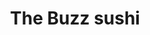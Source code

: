 ---
layout: place
title: "The Buzz sushi"
permalink: /california/santa-cruz/the-buzz-sushi.html
stateAbbr: CA
stateName: California
cityName: Santa Cruz
seo:
  name: "The Buzz sushi"
  type: Restaurant
  links: https://www.thebuzzsushi.com/
description: "The Buzz sushi serves delicious sushi in Santa Cruz, California. Try fresh Japanese dishes for a great dining experience. "
place_id: ChIJf7st-jpBjoARMuT48DmtTbs
photos:
  - name: >-
      places/ChIJf7st-jpBjoARMuT48DmtTbs/photos/AeeoHcISpXAfLlhL6-Z5OeBwZzZ7HYSGSIMKLfQu4fyb4O9t2ooo2qIvYy-Ip_WL_FiO_derJMJVx_jqSHLNUeEoyFFQsijbd2AccFfLuS0cwsLrhHn-26H_fKj7zB3zFS1C9mxdqSXwm2ESSxKUhWdnsMq1gumpB_Vduoj8WMfGLfiLtcnuk-CQ18aohu_qzGA2DXQfseGTc2GrSwNF_V_8ldfxCwd0wlhtSg-IzFTQ-vmRG2mYIxRuztP6NkWK-sXElituQgqYAeeQnMBf3K2C44Y3oC0F5w04rASVcrWDyPBDoA
    widthPx: 1000
    heightPx: 750
    authorAttributions:
      - displayName: The Buzz sushi
        uri: https://maps.google.com/maps/contrib/108754286506516872328
        photoUri: >-
          https://lh3.googleusercontent.com/a-/ALV-UjU58jYhZiyIE2GIdHHKi8GsagVvZ8jokgXlODYw00elqFyA2u8=s100-p-k-no-mo
    flagContentUri: >-
      https://www.google.com/local/imagery/report/?cb_client=maps_api_places.places_api&image_key=!1e10!2sAF1QipOtyfw_VVdN1GCg9rrNtZgyXKgewg-y2tsORMUo&hl=en-US
    googleMapsUri: >-
      https://www.google.com/maps/place//data=!3m4!1e2!3m2!1sAF1QipOtyfw_VVdN1GCg9rrNtZgyXKgewg-y2tsORMUo!2e10!4m2!3m1!1s0x808e413afa2dbb7f:0xbb4dad39f0f8e432
  - name: >-
      places/ChIJf7st-jpBjoARMuT48DmtTbs/photos/AeeoHcK17FRXXJsvbmvWgVJnjGr4Zoqp0vO-n7Nw5R36cgVNPoGOK7RiZMLsE3Qw3wz4FtVbBTWzZOFYCWco1w2F4opkZkn_cTFGW6E6B21yfwGOx_uiwsHa2Gtul9uVDFtu_qBPjRg5e98mlIgqBAGIbFueGcbSAdcuc0p5dbBtn_0gpcuNAiT8jGIGqKq5rKVCXE3nxy3ex21UEyLXtZcTvMvkVhVFL2NUsGxtHNcVBBv2O6t6REW2Txzlky0ZTH9h7XtMSmI709hleDcbPirI8U-DJX3mRysE2k5lU0L7pqw5XkH58X3E-p1PY-hG6c8NSPsExQu7l1ihRxcgEpwaqvJOXoWePsXq9qNB_UYbMO2qizkGJC4RU0dqW8xvuzWI29d4kyA2HOmIUg3ZfuapPtU4WU28CbRVR23weA6hc7_U9pcP
    widthPx: 3024
    heightPx: 4032
    authorAttributions:
      - displayName: arden gautieri
        uri: https://maps.google.com/maps/contrib/106232723878277084952
        photoUri: >-
          https://lh3.googleusercontent.com/a-/ALV-UjXK-n6nzdX8fDwvalj6C662_pvsqypmH1eHVKm8a0pqgMCooT0A=s100-p-k-no-mo
    flagContentUri: >-
      https://www.google.com/local/imagery/report/?cb_client=maps_api_places.places_api&image_key=!1e10!2sCIHM0ogKEICAgID_opej5AE&hl=en-US
    googleMapsUri: >-
      https://www.google.com/maps/place//data=!3m4!1e2!3m2!1sCIHM0ogKEICAgID_opej5AE!2e10!4m2!3m1!1s0x808e413afa2dbb7f:0xbb4dad39f0f8e432
  - name: >-
      places/ChIJf7st-jpBjoARMuT48DmtTbs/photos/AeeoHcJG2zMTT18NiMI7R7AeSKf1lVqkoRshR8uZHxCF7QLBUwc3ZFCKuGMHdVwsl9uZGs1tJexYxeV1igZ0g45iT5a_skYRYMhdBfXETcdVE7SoXr-AM-v8WAwUYn3ANbpkHJYqZ1RN6cZmnx2n2hAl5uf3E0rX36XCB8Mw7cJoiPwbuReTw9DP_3z7hJiX0VjO32rWcuXaGcFdTTCiZDioPJ2ci3WwPF359_Bn4eoeE54tVwME_CBOzduCjTf9WuqrcVEhtAgo2cCZbAeZPlAUyLX7ls0Lj6WXYFMnR9Ir3ssmyg
    widthPx: 1280
    heightPx: 960
    authorAttributions:
      - displayName: The Buzz sushi
        uri: https://maps.google.com/maps/contrib/108754286506516872328
        photoUri: >-
          https://lh3.googleusercontent.com/a-/ALV-UjU58jYhZiyIE2GIdHHKi8GsagVvZ8jokgXlODYw00elqFyA2u8=s100-p-k-no-mo
    flagContentUri: >-
      https://www.google.com/local/imagery/report/?cb_client=maps_api_places.places_api&image_key=!1e10!2sAF1QipO_hjvRd-Fd0Ujgoul0nDehXUwO3GpoYV-yvoTB&hl=en-US
    googleMapsUri: >-
      https://www.google.com/maps/place//data=!3m4!1e2!3m2!1sAF1QipO_hjvRd-Fd0Ujgoul0nDehXUwO3GpoYV-yvoTB!2e10!4m2!3m1!1s0x808e413afa2dbb7f:0xbb4dad39f0f8e432
  - name: >-
      places/ChIJf7st-jpBjoARMuT48DmtTbs/photos/AeeoHcKlAXOqfMsc6ckq78Nmh_aVo_SO-YfqSmcT9EM8IwG2GblkkAT36NEk1Ark3m0gF2ZuNc_J2yW3WYjYe8m3IUdAqNLjz2XO6MZgOG80okaL04ZsJN490k3aViCICJ1pybjLCGTNxHRHAKx521SPn47euxa2GGPLYiS479MkX8E-z-gEzrIH2vJ5QTP7VRNUlb1ulgQh51Pl-MstawFwPqyp-jwQyhRETOzzZKJko4AORw_ORZVjV4NHxcC7NWZ_9_VUWeRmGpzsXu1R5mLt4TUcpcRcBPcv6rlCXg9gUq35ug
    widthPx: 1280
    heightPx: 960
    authorAttributions:
      - displayName: The Buzz sushi
        uri: https://maps.google.com/maps/contrib/108754286506516872328
        photoUri: >-
          https://lh3.googleusercontent.com/a-/ALV-UjU58jYhZiyIE2GIdHHKi8GsagVvZ8jokgXlODYw00elqFyA2u8=s100-p-k-no-mo
    flagContentUri: >-
      https://www.google.com/local/imagery/report/?cb_client=maps_api_places.places_api&image_key=!1e10!2sAF1QipM26jezkTUjzYO5qCYHBGyNkpA14PcY3Iw4yy3z&hl=en-US
    googleMapsUri: >-
      https://www.google.com/maps/place//data=!3m4!1e2!3m2!1sAF1QipM26jezkTUjzYO5qCYHBGyNkpA14PcY3Iw4yy3z!2e10!4m2!3m1!1s0x808e413afa2dbb7f:0xbb4dad39f0f8e432
  - name: >-
      places/ChIJf7st-jpBjoARMuT48DmtTbs/photos/AeeoHcJid4iqK-1LRyNc4UnXcN7Ah3FH2qb8pdmGw_Za79S41TK9b3VOkXk807dq4i8Yg_nBbt7KcYlVRh-iSsZpKmjq41IHboJXB3NXh5-qGlExtN36uoNrbO5y7A3im_YStn6P2FpsR-EPO2igKd9IBeUVYQyx2ab82EvgBH9gtJwhZBp96jg0k5sFJ0o7hs4vKUyUXw4bvEcj3NHMQ9xE896_e4rjrPWcuMKDTEW8ZSuGl4Qkaq8Zf0UTAH288_UbGIQdsf88uNiy029grRIbdfeH18ef6j-z7ZjVBWiocZ34yxieWqz0hbmXOreSWWnKCdGrniLad8a4g9p__zsg4_b-rmER6Atq413ygKpBAbQLzJjE551byXH4IQkJqUGLo9sKuGyH9Z2geGSfdlXeScRZ6kH_b1sp2B-5uPOsH0Y9jKc
    widthPx: 3024
    heightPx: 4032
    authorAttributions:
      - displayName: Anna Fine
        uri: https://maps.google.com/maps/contrib/104704576256446107903
        photoUri: >-
          https://lh3.googleusercontent.com/a/ACg8ocKRC-calLaO0F1H0ap-q-6HV_zNEUAZaezdTggNOM850oWdNdoY=s100-p-k-no-mo
    flagContentUri: >-
      https://www.google.com/local/imagery/report/?cb_client=maps_api_places.places_api&image_key=!1e10!2sCIHM0ogKEICAgIDV-I3TxgE&hl=en-US
    googleMapsUri: >-
      https://www.google.com/maps/place//data=!3m4!1e2!3m2!1sCIHM0ogKEICAgIDV-I3TxgE!2e10!4m2!3m1!1s0x808e413afa2dbb7f:0xbb4dad39f0f8e432
  - name: >-
      places/ChIJf7st-jpBjoARMuT48DmtTbs/photos/AeeoHcL9dEaQXzbmKvvA7SyAIY5sTQnYPBdjF-ycU1lBfLYoxCDyb55m4fsX_bkGO_PsGlLni9LwUBYATQEN04zJ7vaNiY1HJOXQEO_QZjWctFAfNnfjP_KtBrLEhUaLwlEKyjrpI9X19xBRYp2PK7UHNRJNDty11oeiC9iTENCKo8ro05HbTItjdLgcz5VLYl7n8jWqmInwpwW9VE-VfHK9MmHFp3YYj3U6j1Fxr0miRoAio9yoQoxOotZuXFv3bEsIq3MeMTvzLlyqi4b4S9MZqadL_NaAfTp0rJYa3y4DiG2T1qHIqgZBVm9aHUmfWvoaPyDYP6EvlCD_bf_VQx3xQVWU-y5rympA7oxW9m2PSQM5qkRE4gNxbPbuNCszfngfn5ian1F_cK-mHJvfT0sPwqWpwuJkG2BUVU5U2vXI6ijb_cS3
    widthPx: 3024
    heightPx: 4032
    authorAttributions:
      - displayName: S D
        uri: https://maps.google.com/maps/contrib/113257310689101518065
        photoUri: >-
          https://lh3.googleusercontent.com/a-/ALV-UjVwT2-ZpXWuzeIrXz6qHiH9jGexnBU6XvIJLxVv-B51KiysBXkF=s100-p-k-no-mo
    flagContentUri: >-
      https://www.google.com/local/imagery/report/?cb_client=maps_api_places.places_api&image_key=!1e10!2sCIHM0ogKEICAgICVw8H80AE&hl=en-US
    googleMapsUri: >-
      https://www.google.com/maps/place//data=!3m4!1e2!3m2!1sCIHM0ogKEICAgICVw8H80AE!2e10!4m2!3m1!1s0x808e413afa2dbb7f:0xbb4dad39f0f8e432
  - name: >-
      places/ChIJf7st-jpBjoARMuT48DmtTbs/photos/AeeoHcLBKgOCQjlc3k2-0JViYQrmigL2JRbCcy9-fsMMwLWNJTHTD8_1vvQNZXD67B6GsyTBA1c3YzJeVIeMcaOVcyr7jhRfzvA6C2QhLwbBJLxzLT8bBqGhciF7E77XC78AJCJKn49c1HCXZg10LEWgf71g7oyBzcy9yVVqbY5Ci5uSpGOXZMRTr7YQ6ozc66jALmX9Z9pVWTxvEHp9eLcxyXVQ8PY6C9qCYF9apy9lf1ZK17hx2I-7bboJnR7Pg6BWgRB3NjkAemk1W3iA2mLYcqsHn9IwTQnFHgfhcSCeurhsLYxafYz60fc9RHv-5Q_M11ZG6cfZ_-8jgBSPpbj39ffYNInMunk3zofeKvdyT9G_cNeCfjJYz8mpTIu_uqoeSLLepm-HatMV6QC5B7EgXBQExVLuikIjUPOxPflCddMtdFlh
    widthPx: 3072
    heightPx: 4080
    authorAttributions:
      - displayName: patrick moran
        uri: https://maps.google.com/maps/contrib/104508586290581572465
        photoUri: >-
          https://lh3.googleusercontent.com/a-/ALV-UjXIFapZCKeVSFMwUJaX8eTzrbWSghWhkcMhPD0Su19TMUoGFh0g7g=s100-p-k-no-mo
    flagContentUri: >-
      https://www.google.com/local/imagery/report/?cb_client=maps_api_places.places_api&image_key=!1e10!2sCIHM0ogKEICAgIDhyYGzvQE&hl=en-US
    googleMapsUri: >-
      https://www.google.com/maps/place//data=!3m4!1e2!3m2!1sCIHM0ogKEICAgIDhyYGzvQE!2e10!4m2!3m1!1s0x808e413afa2dbb7f:0xbb4dad39f0f8e432
  - name: >-
      places/ChIJf7st-jpBjoARMuT48DmtTbs/photos/AeeoHcJsZtd--Kj9ilJ9SQjC0qyHw8S9HorT88C29tZi73XQI4UTOQ9k_DqsSSpNCCSHbiBZCalpUimWDysrnfGrVXjEXzA8sK_kGr-eqZjvLy5MtXHH5hK_XyzITAph72p3aq9xZgCPQDJxfLEoatK3tDG5Od0s0jrimn7aeP0Zty0U504qd1jg-lJpWA3qpm6BSHegpbQqOvnoA3BCzd-DiOU8j8P6ImpkV7Hdrf8e4U8fvmuSrONGzgfwq0lfzLAaRSL2iTu-VC-dDjX5Xu6UIyeBrAdf2tcvqQl3eXFJgFKbnw
    widthPx: 1280
    heightPx: 960
    authorAttributions:
      - displayName: The Buzz sushi
        uri: https://maps.google.com/maps/contrib/108754286506516872328
        photoUri: >-
          https://lh3.googleusercontent.com/a-/ALV-UjU58jYhZiyIE2GIdHHKi8GsagVvZ8jokgXlODYw00elqFyA2u8=s100-p-k-no-mo
    flagContentUri: >-
      https://www.google.com/local/imagery/report/?cb_client=maps_api_places.places_api&image_key=!1e10!2sAF1QipOnd1qQI5nQYscJzsU3s3IpwQF3MDZZq9dWl2Rf&hl=en-US
    googleMapsUri: >-
      https://www.google.com/maps/place//data=!3m4!1e2!3m2!1sAF1QipOnd1qQI5nQYscJzsU3s3IpwQF3MDZZq9dWl2Rf!2e10!4m2!3m1!1s0x808e413afa2dbb7f:0xbb4dad39f0f8e432
  - name: >-
      places/ChIJf7st-jpBjoARMuT48DmtTbs/photos/AeeoHcI1EhYW4aSPJ6ya96UOtu3w0Jbpu51YPvEFqRWZHzgX_N3SArbn6-YlprxcmdPwRg4pXKBgmBg-GY1sFWHnCdNZldyyY3jzrJc7zeIPwCtuRCaLHGvqT3S99gUqh2p5kVr7mOlVDJK8zvdpEH8ZcDq17J4Kc14Qs_5_JDON2jnAIFZ9wkTiZWjdHZtvUUY5SAm01Kwio1U8awELa-wSY_rt3MFW2XOnvZbRyd-rkw45Nb8v6p3ILOmPE7i858LXs9TnaR1k_Czy11QWrdCY96LmDDIe70N1p5Kgnmnu_8ih6w
    widthPx: 1600
    heightPx: 1200
    authorAttributions:
      - displayName: The Buzz sushi
        uri: https://maps.google.com/maps/contrib/108754286506516872328
        photoUri: >-
          https://lh3.googleusercontent.com/a-/ALV-UjU58jYhZiyIE2GIdHHKi8GsagVvZ8jokgXlODYw00elqFyA2u8=s100-p-k-no-mo
    flagContentUri: >-
      https://www.google.com/local/imagery/report/?cb_client=maps_api_places.places_api&image_key=!1e10!2sAF1QipOCaiMpkv1ugLmbwMEyxzpqbK1sa7KBPZdsiaC8&hl=en-US
    googleMapsUri: >-
      https://www.google.com/maps/place//data=!3m4!1e2!3m2!1sAF1QipOCaiMpkv1ugLmbwMEyxzpqbK1sa7KBPZdsiaC8!2e10!4m2!3m1!1s0x808e413afa2dbb7f:0xbb4dad39f0f8e432
  - name: >-
      places/ChIJf7st-jpBjoARMuT48DmtTbs/photos/AeeoHcInc1CQz7yC-2g61UvOpT2CK3Y6un3srfj7Ip9IA93fJRl6gzBzzL4eRjDf0lKu63dN73dDISXsQcPuQcpXrtgafUf5DZ6kdqm54lcuWpgM4CuRyOo6BeAvJXmUYxV5bgSIiEbd4XPzVC4DpnrJMeeUFs9iFTqbY06QHTpSv82778Y_ZQPfS-7_HuDfzhuo5oiSxBNmm2F5VeqzxoorGfnYIdW9_x66OZR8YNj71b-ecaP0SbOAQwYJGQrNpObAtMvN2h-UrVZEWpN_KQ15RkaQwF2O8wSB52F6xhrNN6LYLA
    widthPx: 3510
    heightPx: 4680
    authorAttributions:
      - displayName: The Buzz sushi
        uri: https://maps.google.com/maps/contrib/108754286506516872328
        photoUri: >-
          https://lh3.googleusercontent.com/a-/ALV-UjU58jYhZiyIE2GIdHHKi8GsagVvZ8jokgXlODYw00elqFyA2u8=s100-p-k-no-mo
    flagContentUri: >-
      https://www.google.com/local/imagery/report/?cb_client=maps_api_places.places_api&image_key=!1e10!2sAF1QipMECV3RM8_maAVlYPnDuacnZtUNnv56sRBWFLzx&hl=en-US
    googleMapsUri: >-
      https://www.google.com/maps/place//data=!3m4!1e2!3m2!1sAF1QipMECV3RM8_maAVlYPnDuacnZtUNnv56sRBWFLzx!2e10!4m2!3m1!1s0x808e413afa2dbb7f:0xbb4dad39f0f8e432
address: 1005 Cedar St, Santa Cruz, CA 95060, USA
street: 1005 Cedar St
city: Santa Cruz
state: CA
zip: '95060'
country: USA
neighborhood: null
latitude: '36.975307'
longitude: '-122.028086'
accessibility_options:
  wheelchairAccessibleParking: true
  wheelchairAccessibleEntrance: true
  wheelchairAccessibleRestroom: true
  wheelchairAccessibleSeating: true
business_status: OPERATIONAL
name: The Buzz sushi
google_maps_links:
  directionsUri: >-
    https://www.google.com/maps/dir//''/data=!4m7!4m6!1m1!4e2!1m2!1m1!1s0x808e413afa2dbb7f:0xbb4dad39f0f8e432!3e0
  placeUri: https://maps.google.com/?cid=13496634122666828850
  writeAReviewUri: >-
    https://www.google.com/maps/place//data=!4m3!3m2!1s0x808e413afa2dbb7f:0xbb4dad39f0f8e432!12e1
  reviewsUri: >-
    https://www.google.com/maps/place//data=!4m4!3m3!1s0x808e413afa2dbb7f:0xbb4dad39f0f8e432!9m1!1b1
  photosUri: >-
    https://www.google.com/maps/place//data=!4m3!3m2!1s0x808e413afa2dbb7f:0xbb4dad39f0f8e432!10e5
primary_type: Sushi Restaurant
opening_hours:
  regular: null
  current: null
secondary_opening_hours:
  regular:
    weekdayDescriptions: null
    type: null
  current:
    weekdayDescriptions: null
    type: null
phone: (831) 201-7168
price_level: PRICE_LEVEL_MODERATE
price_range: $10 &ndash; $20
rating: '4.5'
rating_count: 88
website: https://www.thebuzzsushi.com/
reviews: null
parking_options: null
payment_options: null
allow_dogs: null
curbside_pickup: null
delivery: null
dine_in: null
good_for_children: null
good_for_groups: null
good_for_sports: null
live_music: null
menu_for_children: null
outdoor_seating: null
reservable: null
restroom: null
serves_beer: null
serves_breakfast: null
serves_brunch: null
serves_cocktails: null
serves_coffee: null
serves_dinner: null
serves_dessert: null
serves_lunch: null
serves_vegetarian_food: null
serves_wine: null
takeout: null
summary: null

---